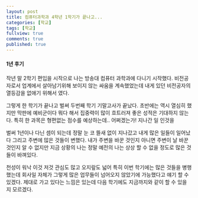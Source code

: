 ```yaml
---
layout: post
title: 컴퓨터과학과 4학년 1학기가 끝나고...
categories: [학교]
tags: [학교]
fullview: true
comments: true
published: true
---
```

#### 1년 후기

작년 말 2학기 편입을 시작으로 나는 방송대 컴퓨터 과학과에 다니기 시작했다. 비전공자로서 업계에서 살아남기위해 보이지 않는 싸움을 계속했었는데 내게 있던 비전공자의 열등감을 없애기 위해서 였다.

그렇게 한 학기가 끝나고 벌써 두번째 학기 기말고사가 끝났다. 초반에는 역시 열심히 했지만 막판에 예비군이다 뭐다 해서 집중력이 많이 흐트러져 좋은 성적은 기대하지 않는다. 특히 한 과목은 형편없는 점수를 예상하는데.. 어쩌겠는가! 지나간 일 인것을

벌써 1년이나 다닌 셈이 되는데 정말 눈 코 뜰새 없이 지나갔고 내게 많은 일들이 일어났다 그리고 주변에 많은 것들이 변했다. 내가 주변을 바꾼 것인지 아니면 주변이 날 바꾼 것인지 알 수 없지만 지금 상황의 나는 정말 예전의 나는 상상 할 수 없을 정도로 많은 것들이 바껴있다.

천성이 워낙 이것 저것 관심도 많고 오지랖도 넓어 특히 이번 학기에는 많은 것들을 병행했는데 회사일 자체가 그렇게 많은 업무들이 넘어오지 않았기에 가능했다고 얘기 할 수 있겠다. 제대로 가고 있다는 느낌은 있는데 다음 학기에도 지금까지와 같이 할 수 있을 지 모르겠다.
